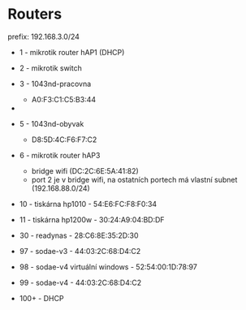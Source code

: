 # Routers

prefix: 192.168.3.0/24
- 1 - mikrotik router hAP1 (DHCP)
- 2 - mikrotik switch 
- 3 - 1043nd-pracovna
	- A0:F3:C1:C5:B3:44
- 
- 5 - 1043nd-obyvak
	- D8:5D:4C:F6:F7:C2
- 6 - mikrotik router hAP3
	- bridge wifi (DC:2C:6E:5A:41:82)
	- port 2 je v bridge wifi, na ostatních portech má vlastní subnet (192.168.88.0/24)

- 10 - tiskárna hp1010 - 54:E6:FC:F8:F0:34
- 11 - tiskárna hp1200w - 30:24:A9:04:BD:DF
- 30 - readynas - 28:C6:8E:35:2D:30
- 97 - sodae-v3 - 44:03:2C:68:D4:C2
- 98 - sodae-v4 virtuální windows - 52:54:00:1D:78:97
- 99 - sodae-v4 - 44:03:2C:68:D4:C2

- 100+ - DHCP

